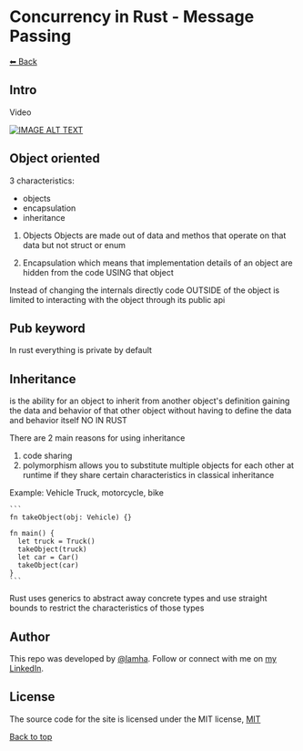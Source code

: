 # Concurrency in Rust - Message Passing

[⬅ Back](../README.md)

## Intro 
Video 

<div>
  <a href="https://www.youtube.com/watch?v=UGDa0P2PXrY"><img src="https://img.youtube.com/vi/UGDa0P2PXrY/0.jpg" alt="IMAGE ALT TEXT"></a>
</div>

## Object oriented
3 characteristics: 
- objects 
- encapsulation
- inheritance 

1. Objects 
Objects are made out of data and methos that operate on that data but not struct or enum 

2. Encapsulation 
which means that implementation details of an object are hidden from the code USING that object 

Instead of changing the internals directly code OUTSIDE of the object is limited to interacting with the object through its public api 

## Pub keyword 
In rust everything is private by default 

## Inheritance 
is the ability for an object to inherit from another object's definition gaining the data and behavior of that other object without having to define the data and behavior itself
NO IN RUST 

There are 2 main reasons for using inheritance
1. code sharing 
2. polymorphism
  allows you to substitute multiple objects for each other at runtime if they share certain characteristics in classical inheritance 

  Example: 
    Vehicle
      Truck, motorcycle, bike  
    
    ```
    fn takeObject(obj: Vehicle) {}

    fn main() {
      let truck = Truck()
      takeObject(truck)
      let car = Car()
      takeObject(car)
    }
    ```
    
Rust uses generics to abstract away concrete types and use straight bounds to restrict the characteristics of those types 




## Author

This repo was developed by [@lamha](https://github.com/HaLamUs). 
Follow or connect with me on [my LinkedIn](https://www.linkedin.com/in/lamhacs). 

## License
The source code for the site is licensed under the MIT license, [MIT](https://opensource.org/license/mit/)

 <a href="#top">Back to top</a>
